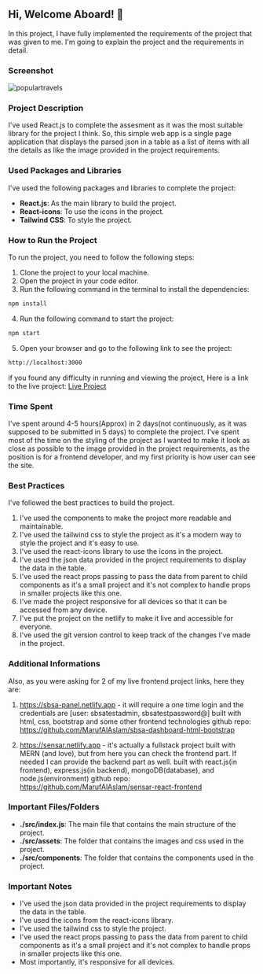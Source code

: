 ## Hi, Welcome Aboard! 👋

In this project, I have fully implemented the requirements of the project that was given to me. I'm going to explain the project and the requirements in detail.

### Screenshot
<img src="https://i.ibb.co/xfG1hNH/populartravels.png" alt="populartravels" border="0">

### Project Description
I've used React.js to complete the assesment as it was the most suitable library for the project I think. So, this simple web app is a single page application that displays the parsed json in a table as a list of items with all the details as like the image provided in the project requirements. 

### Used Packages and Libraries
I've used the following packages and libraries to complete the project:
- **React.js**: As the main library to build the project.
- **React-icons**: To use the icons in the project.
- **Tailwind CSS**: To style the project.

### How to Run the Project
To run the project, you need to follow the following steps:
1. Clone the project to your local machine.
2. Open the project in your code editor.
3. Run the following command in the terminal to install the dependencies:
```bash
npm install
```
4. Run the following command to start the project:
```bash
npm start
```
5. Open your browser and go to the following link to see the project:
```bash
http://localhost:3000
```

if you found any difficulty in running and viewing the project, Here is a link to the live project: [Live Project](https://populartravel.netlify.app/)

### Time Spent
I've spent around 4-5 hours(Approx) in 2 days(not continuously, as it was supposed to be submitted in 5 days) to complete the project. I've spent most of the time on the styling of the project as I wanted to make it look as close as possible to the image provided in the project requirements, as the position is for a frontend developer, and my first priority is how user can see the site.

### Best Practices
I've followed the best practices to build the project. 
1. I've used the components to make the project more readable and maintainable. 
2. I've used the tailwind css to style the project as it's a modern way to style the project and it's easy to use. 
3. I've used the react-icons library to use the icons in the project. 
4. I've used the json data provided in the project requirements to display the data in the table.
5. I've used the react props passing to pass the data from parent to child components as it's a small project and it's not complex to handle props in smaller projects like this one.
6. I've made the project responsive for all devices so that it can be accessed from any device.
7. I've put the project on the netlify to make it live and accessible for everyone.
8. I've used the git version control to keep track of the changes I've made in the project.

### Additional Informations
Also, as you were asking for 2 of my live frontend project links, here they are:
1. https://sbsa-panel.netlify.app - it will require a one time login and the credentials are [user: sbsatestadmin, sbsatestpassword@]
    built with html, css, bootstrap and some other frontend technologies
    github repo: https://github.com/MarufAlAslam/sbsa-dashboard-html-bootstrap

2. https://sensar.netlify.app - it's actually a fullstack project built with MERN (and love), but from here you can check the frontend part. If needed I can provide the backend part as well.
    built with react.js(in frontend), express.js(in backend), mongoDB(database), and node.js(environment)
    github repo: https://github.com/MarufAlAslam/sensar-react-frontend

### Important Files/Folders
- **./src/index.js**: The main file that contains the main structure of the project.
- **./src/assets**: The folder that contains the images and css used in the project.
- **./src/components**: The folder that contains the components used in the project.



### Important Notes
- I've used the json data provided in the project requirements to display the data in the table.
- I've used the icons from the react-icons library.
- I've used the tailwind css to style the project.
- I've used the react props passing to pass the data from parent to child components as it's a small project and it's not complex to handle props in smaller projects like this one.
- Most importantly, it's responsive for all devices.